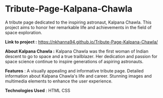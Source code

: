 # Tribute-Page-Kalpana-Chawla
A tribute page dedicated to the inspiring astronaut, Kalpana Chawla. This project aims to honor her remarkable life and achievements in the field of space exploration.

**Link to project :**
https://nkhanna94.github.io/Tribute-Page-Kalpana-Chawla/

**About Kalpana Chawla :**
Kalpana Chawla was the first woman of Indian descent to go to space and a true trailblazer. Her dedication and passion for space science continue to inspire generations of aspiring astronauts.

**Features** : 
A visually appealing and informative tribute page.
Detailed information about Kalpana Chawla's life and career.
Stunning images and multimedia elements to enhance the user experience.

**Technologies Used** : HTML CSS


